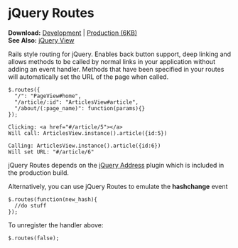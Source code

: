 jQuery Routes
=============
**Download:** [Development](https://github.com/syntacticx/routesjs/zipball/master) | [Production (6KB)](https://github.com/syntacticx/routesjs/raw/master/jquery.routes.min.js)  
**See Also:** [jQuery View](http://viewjs.com/)

Rails style routing for jQuery. Enables back button support, deep linking and allows
methods to be called by normal links in your application without adding an event handler.
Methods that have been specified in your routes will automatically set the URL of the page
when called.

    $.routes({
      "/": "PageView#home",
      "/article/:id": "ArticlesView#article",
      "/about/(:page_name)": function(params){}
    });

    Clicking: <a href="#/article/5"></a>
    Will call: ArticlesView.instance().article({id:5})
    
    Calling: ArticlesView.instance().article({id:6})
    Will set URL: "#/article/6"

jQuery Routes depends on the [jQuery Address](http://www.asual.com/jquery/address/)
plugin which is included in the production build.

Alternatively, you can use jQuery Routes to emulate the **hashchange** event

    $.routes(function(new_hash){
      //do stuff
    });

To unregister the handler above:

    $.routes(false);
